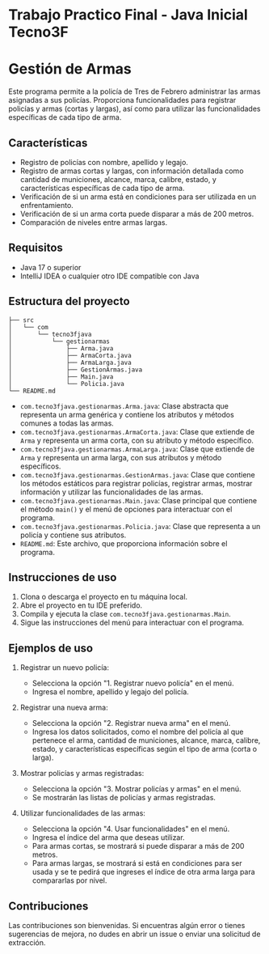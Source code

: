 # **Trabajo Practico Final - Java Inicial Tecno3F**
# Gestión de Armas

Este programa permite a la policía de Tres de Febrero administrar las armas asignadas a sus policías. Proporciona funcionalidades para registrar policías y armas (cortas y largas), así como para utilizar las funcionalidades específicas de cada tipo de arma.

## Características

- Registro de policías con nombre, apellido y legajo.
- Registro de armas cortas y largas, con información detallada como cantidad de municiones, alcance, marca, calibre, estado, y características específicas de cada tipo de arma.
- Verificación de si un arma está en condiciones para ser utilizada en un enfrentamiento.
- Verificación de si un arma corta puede disparar a más de 200 metros.
- Comparación de niveles entre armas largas.

## Requisitos

- Java 17 o superior
- IntelliJ IDEA o cualquier otro IDE compatible con Java

## Estructura del proyecto

```
├── src
│   └── com
│       └── tecno3fjava
│           └── gestionarmas
│               ├── Arma.java
│               ├── ArmaCorta.java
│               ├── ArmaLarga.java
│               ├── GestionArmas.java
│               ├── Main.java
│               └── Policia.java
└── README.md
```

- `com.tecno3fjava.gestionarmas.Arma.java`: Clase abstracta que representa un arma genérica y contiene los atributos y métodos comunes a todas las armas.
- `com.tecno3fjava.gestionarmas.ArmaCorta.java`: Clase que extiende de `Arma` y representa un arma corta, con su atributo y método específico.
- `com.tecno3fjava.gestionarmas.ArmaLarga.java`: Clase que extiende de `Arma` y representa un arma larga, con sus atributos y método específicos.
- `com.tecno3fjava.gestionarmas.GestionArmas.java`: Clase que contiene los métodos estáticos para registrar policías, registrar armas, mostrar información y utilizar las funcionalidades de las armas.
- `com.tecno3fjava.gestionarmas.Main.java`: Clase principal que contiene el método `main()` y el menú de opciones para interactuar con el programa.
- `com.tecno3fjava.gestionarmas.Policia.java`: Clase que representa a un policía y contiene sus atributos.
- `README.md`: Este archivo, que proporciona información sobre el programa.

## Instrucciones de uso

1. Clona o descarga el proyecto en tu máquina local.
2. Abre el proyecto en tu IDE preferido.
3. Compila y ejecuta la clase `com.tecno3fjava.gestionarmas.Main`.
4. Sigue las instrucciones del menú para interactuar con el programa.

## Ejemplos de uso

1. Registrar un nuevo policía:
    - Selecciona la opción "1. Registrar nuevo policía" en el menú.
    - Ingresa el nombre, apellido y legajo del policía.

2. Registrar una nueva arma:
    - Selecciona la opción "2. Registrar nueva arma" en el menú.
    - Ingresa los datos solicitados, como el nombre del policía al que pertenece el arma, cantidad de municiones, alcance, marca, calibre, estado, y características específicas según el tipo de arma (corta o larga).

3. Mostrar policías y armas registradas:
    - Selecciona la opción "3. Mostrar policías y armas" en el menú.
    - Se mostrarán las listas de policías y armas registradas.

4. Utilizar funcionalidades de las armas:
    - Selecciona la opción "4. Usar funcionalidades" en el menú.
    - Ingresa el índice del arma que deseas utilizar.
    - Para armas cortas, se mostrará si puede disparar a más de 200 metros.
    - Para armas largas, se mostrará si está en condiciones para ser usada y se te pedirá que ingreses el índice de otra arma larga para compararlas por nivel.

## Contribuciones

Las contribuciones son bienvenidas. Si encuentras algún error o tienes sugerencias de mejora, no dudes en abrir un issue o enviar una solicitud de extracción.
